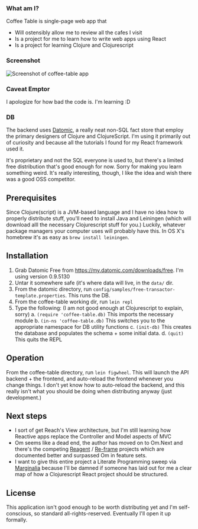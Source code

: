 ### What am I?

Coffee Table is single-page web app that
 * Will ostensibly allow me to review all the cafes I visit
 * Is a project for me to learn how to write web apps using React
 * Is a project for learning Clojure and Clojurescript

### Screenshot
![Screenshot of coffee-table app](http://robotdisco.github.io/coffee-table/images/screenshot.png)

### Caveat Emptor

I apologize for how bad the code is. I'm learning :D

### DB
The backend uses [Datomic](http://datomic.com), a really neat non-SQL fact store that employ the primary designers of Clojure and ClojureScript. I'm using it primarily out of curiosity and because all the tutorials I found for my React framework used it.

It's proprietary and not the SQL everyone is used to, but there's a limited free distribution that's good enough for now. Sorry for making you learn something weird. It's really interesting, though, I like the idea and wish there was a good OSS competitor.

## Prerequisites

Since Clojure(script) is a JVM-based language and I have no idea how to properly distribute stuff, you'll need to install Java and Leiningen (which will download alll the necessary Clojurescript stuff for you.) Luckily, whatever package managers your computer uses will probably have this. In OS X's homebrew it's as easy as `brew install leiningen`.

## Installation
 1. Grab Datomic Free from https://my.datomic.com/downloads/free. I'm using version 0.9.5130
 2. Untar it somewhere safe (it's where data will live, in the `data/` dir.
 3. From the datomic directory, run `config/samples/free-transactor-template.properties`. This runs the DB.
 4. From the coffee-table working dir, run `lein repl`
 5. Type the following: (I am not good enough at Clojurescript to explain, sorry)
   a. `(require 'coffee-table.db)` This imports the necessary module
   b. `(in-ns 'coffee-table.db)` This switches you to the appropriate namespace for DB utility functions
   c. `(init-db)` This creates the database and populates the schema + some initial data.
   d. `(quit)` This quits the REPL

## Operation
 From the coffee-table directory, run `lein figwheel`. This will launch the API backend + the frontend, and auto-reload the frontend whenever you change things. I don't yet know how to auto-reload the backend, and this really isn't what you should be doing when distributing anyway (just development.)

## Next steps

  * I sort of get Reach's View architecture, but I'm still learning how Reactive apps replace the Controller and Model aspects of MVC
  * Om seems like a dead end, the author has moved on to Om.Next and there's the competing [Reagent](http://reagent-project.github.io) / [Re-frame](https://github.com/Day8/re-frame) projects which are documented better and surpassed Om in feature sets.
  * I want to give this entire project a Literate Programming sweep via [Marginalia](https://github.com/gdeer81/marginalia) because I'll be damned if someone has laid out for me a clear map of how a Clojurescript React project should be structured.

## License
This application isn't good enough to be worth distributing yet and I'm self-conscious, so standard all-rights-reserved. Eventually I'll open it up formally.
